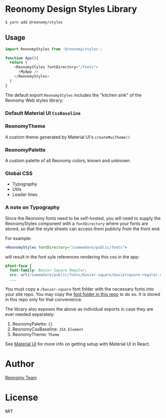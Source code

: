 # Reonomy Design Styles Library
<!--
[![GitHub license](https://img.shields.io/badge/license-MIT-blue.svg?style=flat-square)](https://github.com/reonomy/reactive-hooks/blob/master/LICENSE)
[![npm version](https://img.shields.io/npm/v/@reonomy/reactive-hooks.svg?style=flat-square)](https://www.npmjs.com/package/@reonomy/reactive-hooks)
-->

```bash
$ yarn add @reonomy/styles
```

## Usage

```typescript
import ReonomyStyles from '@reonomy/styles';

function App(){
  return (
    <ReonomyStyles fontDirectory="/fonts">
      <MyApp />
    </ReonomyStyles>
  )
}
```

The default export `ReonomyStyles` includes the "kitchen sink" of the Reonomy Web styles library:

### Default Material UI `CssBaseline`

### ReonomyTheme
A custom theme generated by Material UI's `createMuiTheme()`

### ReonomyPalette
A custom palette of all Reonomy colors, known and unknown.

### Global CSS
  - Typography
  - Utils
  - Leader lines

### A note on Typography
Since the Reonomy fonts need to be self-hosted, you will need to supply the ReonomyStyles component with a `fontDirectory` where your fonts are stored, so that the style sheets can access them publicly from the front end.

For example:
```jsx
<ReonomyStyles fontDirectory="/somewhere/public/fonts">
```
will result in the font syle references rendering this css in the app:

```css
@font-face {
  font-family: Basier Square Regular;
  src: url(/somewhere/public/fonts/basier-square/basiersquare-regular.eot)
  ...
```

You must copy a `/basier-square` font folder with the necessary fonts into your site repo. You may copy the [font folder in this repo](https://github.com/reonomy/styles/tree/master/src/fonts/basier-square) to do so. It is stored in this repo only for that convenience.

The library also exposes the above as individual exports in case they are ever needed separately:

1. ReonomyPalette: `{}`
1. ReonomyCssBaseline: `JSX.Element`
1. ReonomyTheme: `Theme`


See [Material UI](https://material-ui.com/getting-started/usage/) for more info on getting setup with Material UI in React.

# Author
[Reonomy Team](https://github.com/reonomy)

# License
MIT